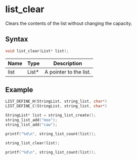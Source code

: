 # list_clear

Clears the contents of the list without changing the capacity.

## Syntax

```c
void list_clear(List* list);
```

| Name | Type | Description |
| --- | --- | --- |
| list | List* | A pointer to the list. |

## Example

```c
LIST_DEFINE_H(StringList, string_list, char*)
LIST_DEFINE_C(StringList, string_list, char*)

StringList* list = string_list_create();
string_list_add("moo");
string_list_add("caw");

printf("%d\n", string_list_count(list));

string_list_clear(list);

printf("%d\n", string_list_count(list));
```